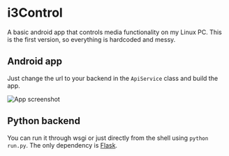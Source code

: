 # i3Control

A basic android app that controls media functionality on my Linux PC.
This is the first version, so everything is hardcoded and messy.

## Android app

Just change the url to your backend in the `ApiService` class and build the app.

![App screenshot](https://i.imgur.com/0jrCoLl.png)

## Python backend

You can run it through wsgi or just directly from the shell using `python run.py`.
The only dependency is [Flask](https://pypi.python.org/pypi/Flask).
